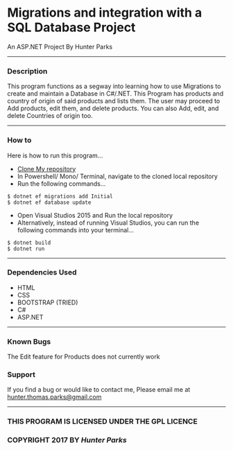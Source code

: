 # Migrations and integration with a SQL Database Project
An ASP.NET Project By Hunter Parks

***

### Description
This program functions as a segway into learning how to use Migrations to create and maintain a Database in C#/.NET. This Program has products and country of origin of said products and lists them. The user may proceed to Add products, edit them, and delete products. You can also Add, edit, and delete Countries of origin too.

***

### How to
Here is how to run this program...

* [Clone My repository](https://github.com/HunterTParks/ASP.NET-MigrationsProject)
* In Powershell/ Mono/ Terminal, navigate to the cloned local repository
* Run the following commands...
``` console
$ dotnet ef migrations add Initial
$ dotnet ef database update
```
* Open Visual Studios 2015 and Run the local repository
* Alternatively, instead of running Visual Studios, you can run the following commands into your terminal...
``` console
$ dotnet build
$ dotnet run
```

***

### Dependencies Used
* HTML
* CSS
* BOOTSTRAP (TRIED)
* C#
* ASP.NET

*** 

### Known Bugs
The Edit feature for Products does not currently work

### Support
If you find a bug or would like to contact me, Please email me at hunter.thomas.parks@gmail.com

***

### THIS PROGRAM IS LICENSED UNDER THE GPL LICENCE

### COPYRIGHT 2017 BY *_Hunter Parks_*
